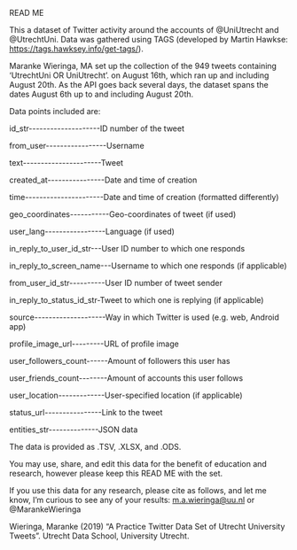 READ ME

This a dataset of Twitter activity around the accounts of @UniUtrecht and @UtrechtUni. Data was gathered using TAGS (developed by Martin Hawkse: https://tags.hawksey.info/get-tags/).

Maranke Wieringa, MA set up the collection of the 949 tweets containing ‘UtrechtUni OR UniUtrecht’. on August 16th, which ran up and including August 20th. As the API goes back several days, the dataset spans the dates August 6th up to and including August 20th.


Data points included are:

id_str--------------------ID number of the tweet

from_user-----------------Username

text----------------------Tweet

created_at----------------Date and time of creation

time----------------------Date and time of creation (formatted differently)

geo_coordinates-----------Geo-coordinates of tweet (if used)

user_lang-----------------Language (if used)

in_reply_to_user_id_str---User ID number to which one responds

in_reply_to_screen_name---Username to which one responds (if applicable)

from_user_id_str----------User ID number of tweet sender 

in_reply_to_status_id_str-Tweet to which one is replying (if applicable)

source--------------------Way in which Twitter is used (e.g. web, Android app)

profile_image_url---------URL of profile image

user_followers_count------Amount of followers this user has

user_friends_count--------Amount of accounts this user follows 

user_location-------------User-specified location (if applicable)

status_url----------------Link to the tweet

entities_str--------------JSON data


The data is provided as .TSV, .XLSX, and .ODS.

You may use, share, and edit this data for the benefit of education and research, however please keep this READ ME with the set.

If you use this data for any research, please cite as follows, and let me know, I’m curious to see any of your results: m.a.wieringa@uu.nl or @MarankeWieringa

Wieringa, Maranke (2019) “A Practice Twitter Data Set of Utrecht University Tweets”. Utrecht Data School, University Utrecht. 

